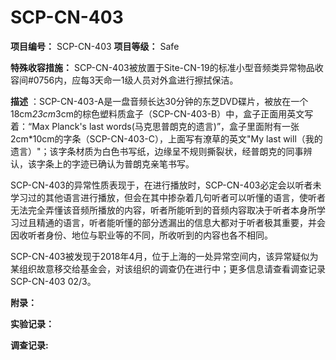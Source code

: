 # SCP-CN-403


**项目编号：** SCP-CN-403
**项目等级：** Safe

**特殊收容措施：** SCP-CN-403被放置于Site-CN-19的标准小型音频类异常物品收容间#0756内，应每3天命一1级人员对外盒进行擦拭保洁。

**描述** ：SCP-CN-403-A是一盘音频长达30分钟的东芝DVD碟片，被放在一个18cm*23cm*3cm的棕色塑料质盒子（SCP-CN-403-B）中，盒子正面用英文写着：“Max Planck's last words(马克思普朗克的遗言)”，盒子里面附有一张2cm*10cm的字条（SCP-CN-403-C），上面写有潦草的英文"My last will（我的遗言）"；该字条材质为白色书写纸，边缘呈不规则撕裂状，经普朗克的同事辨认，该字条上的字迹已确认为普朗克亲笔书写。

SCP-CN-403的异常性质表现于，在进行播放时，SCP-CN-403必定会以听者未学习过的其他语言进行播放，但会在其中掺杂着几句听者可以听懂的语言，使听者无法完全弄懂该音频所播放的内容，听者所能听到的音频内容取决于听者本身所学习过且精通的语言，听者能听懂的部分透漏出的信息大都对于听者极其重要，并会因收听者身份、地位与职业等的不同，所收听到的内容也各不相同。

SCP-CN-403被发现于2018年4月，位于上海的一处异常空间内，该异常疑似为某组织故意移交给基金会，对该组织的调查仍在进行中；更多信息请查看调查记录SCP-CN-403 02/3。

**附录：** 


**实验记录：** 




**调查记录:** 


